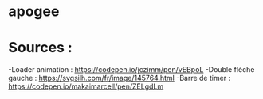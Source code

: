 # apogee

# Sources :

-Loader animation : https://codepen.io/jczimm/pen/vEBpoL
-Double flèche gauche : https://svgsilh.com/fr/image/145764.html
-Barre de timer : https://codepen.io/makaimarcell/pen/ZELgdLm
